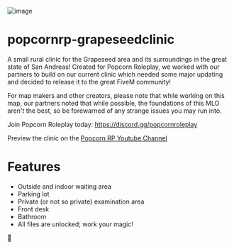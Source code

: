 ![image](https://github.com/user-attachments/assets/fd33b359-094b-4a69-8b75-717eefcf2643)


# popcornrp-grapeseedclinic

A small rural clinic for the Grapeseed area and its surroundings in the great state of San Andreas! Created for Popcorn Roleplay, we worked with our partners to build on our current clinic which needed some major updating and decided to release it to the great FiveM community!

For map makers and other creators, please note that while working on this map, our partners noted that while possible, the foundations of this MLO aren't the best, so be forewarned of any strange issues you may run into. 

Join Popcorn Roleplay today: https://discord.gg/popcornroleplay

Preview the clinic on the [Popcorn RP Youtube Channel](https://youtu.be/oLUBGIdUN20)

# Features

- Outside and indoor waiting area
- Parking lot
- Private (or not so private) examination area
- Front desk
- Bathroom
- All files are unlocked; work your magic!

🍿
